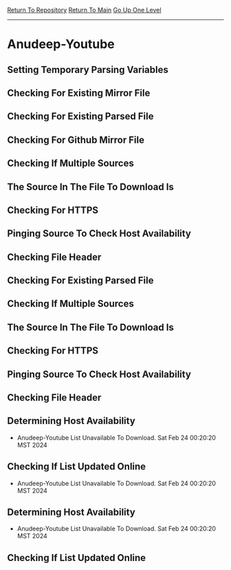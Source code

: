 [Return To Repository](https://github.com/DigitalWarrior/piholeparser/)
[Return To Main](https://github.com/DigitalWarrior/piholeparser/blob/master/RecentRunLogs/Mainlog.md)
[Go Up One Level](https://github.com/DigitalWarrior/piholeparser/blob/master/RecentRunLogs/TopLevelScripts/30-Processing-External-Blacklists.md)
____________________________________
# Anudeep-Youtube
## Setting Temporary Parsing Variables
## Checking For Existing Mirror File
## Checking For Existing Parsed File
## Checking For Github Mirror File
## Checking If Multiple Sources
## The Source In The File To Download Is
## Checking For HTTPS
## Pinging Source To Check Host Availability
## Checking File Header
## Checking For Existing Parsed File
## Checking If Multiple Sources
## The Source In The File To Download Is
## Checking For HTTPS
## Pinging Source To Check Host Availability
## Checking File Header
## Determining Host Availability
* Anudeep-Youtube List Unavailable To Download. Sat Feb 24 00:20:20 MST 2024
## Checking If List Updated Online
* Anudeep-Youtube List Unavailable To Download. Sat Feb 24 00:20:20 MST 2024
## Determining Host Availability
* Anudeep-Youtube List Unavailable To Download. Sat Feb 24 00:20:20 MST 2024
## Checking If List Updated Online
